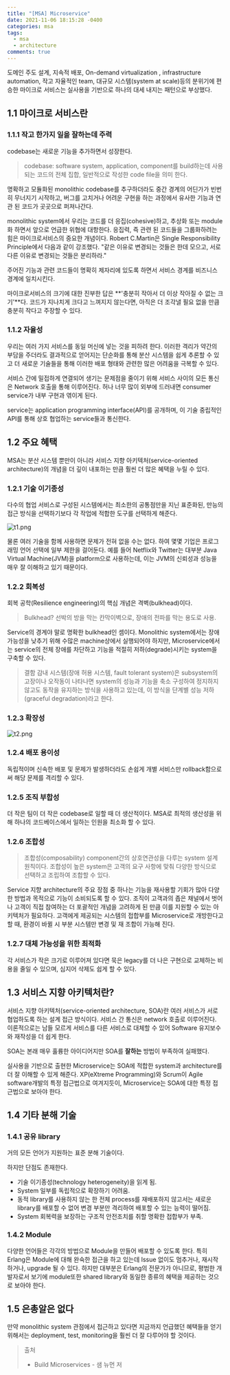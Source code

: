 ```yaml
---
title: "[MSA] Microservice"
date: 2021-11-06 18:15:28 -0400
categories: msa
tags:
  - msa
  - architecture
comments: true
---
```

도메인 주도 설계, 지속적 배포, On-demand virtualization , infrastructure automation, 작고 자율적인 team, 대규모 시스템(system at scale)등의 분위기에 편승한 마이크로 서비스는 실사용을 기반으로 하나의 대세 내지는 패턴으로 부상했다.
## 1.1 마이크로 서비스란
### 1.1.1 작고 한가지 일을 잘하는데 주력
codebase는 새로운 기능을 추가하면서 성장한다.
> codebase: software system, application, component를 build하는데 사용되는 코드의 전체 집합, 일반적으로 작성한 code file을 의미 한다.

명확하고 모듈화된 monolithic codebase를 추구하더라도 중간 경계의 어딘가가 빈번히 무너지기 시작하고, 버그를 고치거나 어려운 구현을 하는 과정에서 유사한 기능과 연관 된 코드가 곳곳으로 퍼져나간다.

monolithic system에서 우리는 코드를 더 응집(cohesive)하고, 추상화 또는 module화 하면서 앞으로 언급한 위협에 대항한다. 응집력, 즉 관련 된 코드들을 그룹화하려는 힘은 마이크로서비스의 중요한 개념이다. Robert C.Martin은 Single Responsibility Principle에서 다음과 같이 강조했다. "같은 이유로 변경되는 것들은 한데 모으고, 서로 다른 이유로 변경되는 것들은 분리하라."

주어진 기능과 관련 코드들이 명확히 제자리에 있도록 하면서 서비스 경계를 비즈니스 경계에 일치시킨다.

마이크로서비스의 크기에 대한 진부한 답은 **'충분히 작아서 더 이상 작아질 수 없는 크기'**다. 코드가 지나치게 크다고 느껴지지 않는다면, 아직은 더 조각낼 필요 없을 만큼 충분히 작다고 주장할 수 있다.
### 1.1.2 자율성
우리는 여러 가지 서비스를 동일 머신에 넣는 것을 피하려 한다. 이러한 격리가 약간의 부담을 주더라도 결과적으로 얻어지는 단순화를 통해 분산 시스템을 쉽게 추론할 수 있고 더 새로운 기술들을 통해 이러한 배포 형태와 관련한 많은 어려움을 극복할 수 있다.

 서비스 간에 밀접하게 연결되어 생기는 문제점을 줄이기 위해 서비스 사이의 모든 통신은 Network 호출을 통해 이루어진다. 허나 너무 많이 외부에 드러내면 consumer service가 내부 구현과 엮이게 된다.
 
service는 application programming interface(API)를 공개하며, 이 기술 중립적인 API를 통해 상호 협업하는 service들과 통신한다. 

## 1.2 주요 혜택
MSA는 분산 시스템 뿐만이 아니라 서비스 지향 아키텍처(service-oriented architecture)의 개념을 더 깊이 내포하는 만큼 훨씬 더 많은 혜택을 누릴 수 있다.

### 1.2.1 기술 이기종성
다수의 협업 서비스로 구성된 시스템에서는 최소한의 공통점만을 지닌 표준화된, 만능의 접근 방식을 선택하기보다 각 작업에 적합한 도구를 선택하게 해준다.

![t1.png](https://www.hanbit.co.kr/data/editor/20170306180838_rpzooifi.png)

물론 여러 기술을 함께 사용하면 문제가 전혀 없을 수는 없다. 하여 몇몇 기업은 프로그래밍 언어 선택에 일부 제한을 걸어둔다. 예를 들어 Netflix와 Twitter는 대부분 Java Virtual Machine(JVM)을 platform으로 사용하는데, 이는 JVM의 신뢰성과 성능을 매우 잘 이해하고 있기 때문이다.

### 1.2.2 회복성
회복 공학(Resilience engineering)의 핵심 개념은 격벽(bulkhead)이다.
> Bulkhead?
> 선박의 방을 막는 칸막이벽으로, 장애의 전파를 막는 용도로 사용.

Service의 경계야 말로 명확한 bulkhead인 셈이다.
Monolithic system에서는 장애 가능성을 낮추기 위해 수많은 machine상에서 실행되어야 하지만, Microservice에서는 service의 전체 장애를 차단하고 기능을 적절히 저하(degrade)시키는 system을 구축할 수 있다.  

>결함 감내 시스템(장애 허용 시스템, fault tolerant system)은 subsystem의 고장이나 오작동이 나타나면 system의 성능과 기능을 축소 구성하여 정지하지 않고도 동작을 유지하는 방식을 사용하고 있는데, 이 방식을 단계별 성능 저하(graceful degradation)라고 한다.

### 1.2.3 확장성
![t2.png](https://www.hanbit.co.kr/data/editor/20170306181326_ukoteuhv.png)
### 1.2.4 배포 용이성
독립적이며 신속한 배포 및 문제가 발생하더라도 손쉽게 개별 서비스만 rollback함으로써 해당 문제를 격리할 수 있다.
### 1.2.5 조직 부합성
더 작은 팀이 더 작은 codebase로 일할 때 더 생산적이다. MSA로 최적의 생산성을 위해 하나의 코드베이스에서 일하는 인원을 최소화 할 수 있다.
### 1.2.6 조합성
> 조합성(composability)
> component간의 상호연관성을 다루는 system 설계 원칙이다. 조합성이 높은 system은 고객의 요구 사항에 맞춰 다양한 방식으로 선택하고 조립하여 조합할 수 있다.

Service 지향 architecture의 주요 장점 중 하나는 기능을 재사용할 기회가 많아 다양한 방법과 목적으로 기능이 소비되도록 할 수 있다.
 조직이 고객과의 좁은 채널에서 벗어나 고객이 직접 참여하는 더 포괄적인 개념을 고려하게 된 만큼 이를 지원할 수 있는 아키텍처가 필요하다.
 고객에게 제공되는 시스템의 접합부를 Microservice로 개방한다고 할 때, 환경이 바뀔 시  부분 시스템만 변경 및 재 조합이 가능해 진다.
### 1.2.7 대체 가능성을 위한 최적화
각 서비스가 작은 크기로 이루어져 있다면 묵은 legacy를 더 나은 구현으로 교체하는 비용을 줄일 수 있으며, 심지어 삭제도 쉽게 할 수 있다.
## 1.3 서비스 지향 아키텍처란?
서비스 지향 아키텍처(service-oriented architecture, SOA)란 여러 서비스가 서로 협업하도록 하는 설계 접근 방식이다. 서비스 간 통신은 network 호출로 이루어진다.
이론적으로는 남들 모르게 서비스를 다른 서비스로 대체할 수 있어 Software 유지보수와 재작성을 더 쉽게 한다.

 SOA는 본래 매우 훌륭한 아이디어지만 SOA를 **잘하는** 방법이 부족하여 실패했다.

 실사용을 기반으로 출현한 Microservice는 SOA에 적합한 system과 architecture를 더 잘 이해할 수 있게 해준다. XP(eXtreme Programming)와 Scrum이 Agile software개발의 특정 접근법으로 여겨지듯이, Microservice는 SOA에 대한 특정 접근법으로 보아야 한다.
## 1.4 기타 분해 기술
### 1.4.1 공유 library
거의 모든 언어가 지원하는 표준 분해 기술이다.

하지만 단점도 존재한다.
- 기술 이기종성(technology heterogeneity)을 읽게 됨.
- System 일부를 독립적으로 확장하기 어려움.
- 동적 library를 사용하지 않는 한 전체 process를 재배포하지 않고서는 새로운 library를 배포할 수 없어 변경 부분만 격리하여 배포할 수 있는 능력이 떨어짐.
- System 회복력을 보장하는 구조적 안전조치를 취할 명확한 접합부가 부족.
### 1.4.2 Module
다양한 언어들은 각각의 방법으로 Module을 만들어 배포할 수 있도록 한다.
특히 Erlang은 Module에 대해 완숙한 접근을 하고 있는데 Issue 없이도 멈추거나, 재시작하거나, upgrade 될 수 있다.
하지만 대부분은 Erlang의 전문가가 아니므로,  평범한 개발자로서 보기에 module또한 shared library와 동일한 종류의 혜택을 제공하는 것으로 보아야 한다.
## 1.5 은총알은 없다
만약 monolithic system 관점에서 접근하고 있다면 지금까지 언급했던 혜택들을 얻기 위해서는 deployment, test, monitoring을 훨씬 더 잘 다루어야 할 것이다.


> 출처
> - Build Microservices - 샘 뉴먼 저
